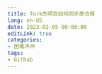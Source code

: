 ```yaml
---
title: fork的项目如何同步原仓库
lang: en-US
date: 2023-02-05 00:00:00
editLink: true
categories: 
- 困难冲冲
tags: 
- Github
---
```


<simple-img src="fork的项目如何同步原仓库.png"/>
